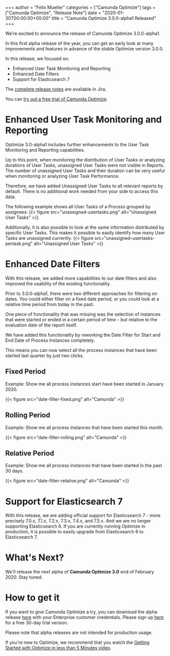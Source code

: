 +++
author = "Felix Mueller"
categories = ["Camunda Optimize"]
tags = ["Camunda Optimize", "Release Note"]
date = "2020-01-30T00:00:00+00:00"
title = "Camunda Optimize 3.0.0-alpha1 Released"
+++

We’re excited to announce the release of Camunda Optimize 3.0.0-alpha1.

In this first alpha release of the year, you can get an early look at many improvements and features in advance of the stable Optimize version 3.0.0.

In this release, we focused on:

- Enhanced User Task Monitoring and Reporting
- Enhanced Date Filters
- Support for Elasticsearch 7

The [complete release notes](https://jira.camunda.com/secure/ReleaseNote.jspa?projectId=XXX) are available in Jira.

<!--more-->

You can [try out a free trial of Camunda Optimize](#how-to-get-it).

# Enhanced User Task Monitoring and Reporting

Optimize 3.0-alpha1 includes further enhancements to the User Task Monitoring and Reporting capabilities.

Up to this point, when monitoring the distribution of User Tasks or analyzing durations of User Tasks, unassigned User Tasks were not visible in Reports.
The number of unassigned User Tasks and their duration can be very useful when monitoring or analyzing User Task Performance.

Therefore, we have added Unassigned User Tasks to all relevant reports by default.
There is no additional work needed from your side to access this data.

The following example shows all User Tasks of a Process grouped by assignees:
{{< figure src="unassigned-usertasks.png" alt="Unassigned User Tasks" >}}

Additionally, it is also possible to look at the same information distributed by specific User Tasks.
This makes it possible to easily identify how many User Tasks are unassigned currently.
{{< figure src="unassigned-usertasks-pertask.png" alt="Unassigned User Tasks" >}}

# Enhanced Date Filters

With this release, we added more capabilities to our date filters and also improved the usability of the existing functionality.

Prior to 3.0.0-alpha1, there were two different approaches for filtering on dates. You could either filter on a fixed date period, or you could look at a relative time period from today in the past.

One piece of functionality that was missing was the selection of instances that were started or ended in a certain period of time - but relative to the evaluation date of the report itself.

We have added this functionality by reworking the Date Filter for Start and End Date of Process Instances completely.

This means you can now select all the process instances that have been started last quarter by just two clicks.

## Fixed Period

Example: Show me all process instances start have been started in January 2020.

{{< figure src="date-filter-fixed.png" alt="Camunda" >}}

## Rolling Period

Example: Show me all process instances that have been started this month.

{{< figure src="date-filter-rolling.png" alt="Camunda" >}}

## Relative Period

Example: Show me all process instances that have been started in the past 30 days.

{{< figure src="date-filter-relative.png" alt="Camunda" >}}



# Support for Elasticsearch 7

With this release, we are adding official support for Elasticsearch 7 - more precisely 7.0.x, 7.1.x, 7.2.x, 7.3.x, 7.4.x, and 7.5.x.
And we are no longer supporting Elasticsearch 6.
If you are currently running Optimize in production, it is possible to easily upgrade from Elasticsearch 6 to Elasticsearch 7.

# What's Next?

We'll release the next alpha of **Camunda Optimize 3.0** end of February 2020. Stay tuned.

# How to get it

If you want to give Camunda Optimize a try, you can download the alpha release [here](https://docs.camunda.org/enterprise/download/#camunda-optimize) with your Enterprise customer credentials. Please sign up [here](https://camunda.com/download/enterprise/) for a free 30-day trial version.

Please note that alpha releases are not intended for production usage.

If you're new to Optimize, we recommend that you watch the [Getting Started with Optimize in less than 5 Minutes video](https://camunda.com/learn/videos/getting-started-optimize/).
